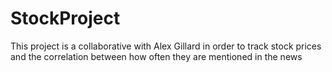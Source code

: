 # StockProject
This project is a collaborative with Alex Gillard in order to track stock prices and the correlation between how often they are mentioned in the news
